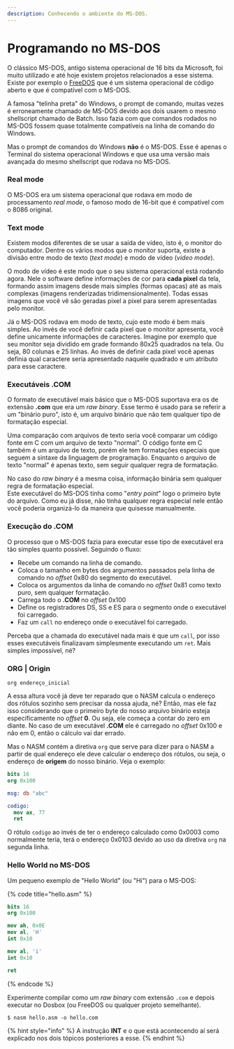```yaml
---
description: Conhecendo o ambiente do MS-DOS.
---
```


# Programando no MS-DOS

O clássico MS-DOS, antigo sistema operacional de 16 bits da Microsoft, foi muito utilizado e até hoje existem projetos relacionados a esse sistema. Existe por exemplo o [FreeDOS](https://www.freedos.org) que é um sistema operacional de código aberto e que é compatível com o MS-DOS.

A famosa "telinha preta" do Windows, o prompt de comando, muitas vezes é erroneamente chamado de MS-DOS devido aos dois usarem o mesmo shellscript chamado de Batch. Isso fazia com que comandos rodados no MS-DOS fossem quase totalmente compatíveis na linha de comando do Windows.

Mas o prompt de comandos do Windows **não** é o MS-DOS. Esse é apenas o Terminal do sistema operacional Windows e que usa uma versão mais avançada do mesmo shellscript que rodava no MS-DOS.

### Real mode

O MS-DOS era um sistema operacional que rodava em modo de processamento _real mode_, o famoso modo de 16-bit que é compatível com o 8086 original.

### Text mode

Existem modos diferentes de se usar a saída de vídeo, isto é, o monitor do computador. Dentre os vários modos que o monitor suporta, existe a divisão entre modo de texto (_text mode_) e modo de vídeo (_video mode_).

O modo de vídeo é este modo que o seu sistema operacional está rodando agora. Nele o software define informações de cor para **cada pixel** da tela, formando assim imagens desde mais simples (formas opacas) até as mais complexas (imagens renderizadas tridimensionalmente). Todas essas imagens que você vê são geradas pixel a pixel para serem apresentadas pelo monitor.

Já o MS-DOS rodava em modo de texto, cujo este modo é bem mais simples. Ao invés de você definir cada pixel que o monitor apresenta, você define unicamente informações de caracteres. Imagine por exemplo que seu monitor seja dividido em grade formando 80x25 quadrados na tela. Ou seja, 80 colunas e 25 linhas. Ao invés de definir cada pixel você apenas definia qual caractere seria apresentado naquele quadrado e um atributo para esse caractere.

### Executáveis .COM

O formato de executável mais básico que o MS-DOS suportava era os de extensão **.com** que era um _raw binary_. Esse termo é usado para se referir a um "binário puro", isto é, um arquivo binário que não tem qualquer tipo de formatação especial.

Uma comparação com arquivos de texto seria você comparar um código fonte em C com um arquivo de texto "normal". O código fonte em C também é um arquivo de texto, porém ele tem formatações especiais que seguem a sintaxe da linguagem de programação. Enquanto o arquivo de texto "normal" é apenas texto, sem seguir qualquer regra de formatação.

No caso do _raw binary_ é a mesma coisa, informação binária sem qualquer regra de formatação especial.\
Este executável do MS-DOS tinha como "_entry point_" logo o primeiro byte do arquivo. Como eu já disse, não tinha qualquer regra especial nele então você poderia organizá-lo da maneira que quisesse manualmente.

### Execução do .COM

O processo que o MS-DOS fazia para executar esse tipo de executável era tão simples quanto possível. Seguindo o fluxo:

* Recebe um comando na linha de comando.
* Coloca o tamanho em bytes dos argumentos passados pela linha de comando no _offset_ 0x80 do segmento do executável.
* Coloca os argumentos da linha de comando no _offset_ 0x81 como texto puro, sem qualquer formatação.
* Carrega todo o **.COM** no _offset_ 0x100
* Define os registradores DS, SS e ES para o segmento onde o executável foi carregado.
* Faz um `call` no endereço onde o executável foi carregado.

Perceba que a chamada do executável nada mais é que um `call`, por isso esses executáveis finalizavam simplesmente executando um `ret`. Mais simples impossível, né?

### ORG | Origin

```
org endereço_inicial
```

A essa altura você já deve ter reparado que o NASM calcula o endereço dos rótulos sozinho sem precisar da nossa ajuda, né? Então, mas ele faz isso considerando que o primeiro byte do nosso arquivo binário esteja especificamente no _offset_ **0**. Ou seja, ele começa a contar do zero em diante. No caso de um executável **.COM** ele é carregado no _offset_ 0x100 e não em 0, então o cálculo vai dar errado.

Mas o NASM contém a diretiva `org` que serve para dizer para o NASM a partir de qual endereço ele deve calcular o endereço dos rótulos, ou seja, o endereço de **origem** do nosso binário. Veja o exemplo:

```nasm
bits 16
org 0x100

msg: db "abc"

codigo:
  mov ax, 77
  ret
```

O rótulo `codigo` ao invés de ter o endereço calculado como 0x0003 como normalmente teria, terá o endereço 0x0103 devido ao uso da diretiva `org` na segunda linha.

### Hello World no MS-DOS

Um pequeno exemplo de "Hello World" (ou "Hi") para o MS-DOS:

{% code title="hello.asm" %}
```nasm
bits 16
org 0x100

mov ah, 0x0E
mov al, 'H'
int 0x10

mov al, 'i'
int 0x10

ret
```
{% endcode %}

Experimente compilar como um _raw binary_  com extensão `.com` e depois executar no Dosbox (ou FreeDOS ou qualquer projeto semelhante).

```
$ nasm hello.asm -o hello.com
```

{% hint style="info" %}
A instrução **INT** e o que está acontecendo aí será explicado nos dois tópicos posteriores a esse.
{% endhint %}
